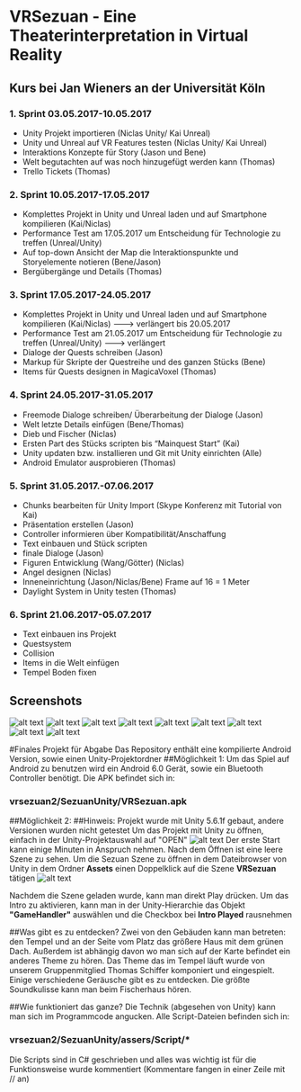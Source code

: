 # VRSezuan - Eine Theaterinterpretation in Virtual Reality
## Kurs bei Jan Wieners an der Universität Köln

### 1. Sprint 03.05.2017-10.05.2017
- Unity Projekt importieren (Niclas Unity/ Kai Unreal)
- Unity und Unreal auf VR Features testen (Niclas Unity/ Kai Unreal)
- Interaktions Konzepte für Story (Jason und Bene)
- Welt begutachten auf was noch hinzugefügt werden kann (Thomas)
- Trello Tickets (Thomas)

### 2. Sprint 10.05.2017-17.05.2017
- Komplettes Projekt in Unity und Unreal laden und auf Smartphone kompilieren (Kai/Niclas)
- Performance Test am 17.05.2017 um Entscheidung für Technologie zu treffen (Unreal/Unity)
- Auf top-down Ansicht der Map die Interaktionspunkte und Storyelemente notieren (Bene/Jason)
- Bergübergänge und Details (Thomas)

### 3. Sprint 17.05.2017-24.05.2017
- Komplettes Projekt in Unity und Unreal laden und auf Smartphone kompilieren (Kai/Niclas)
	---> verlängert bis 20.05.2017
- Performance Test am 21.05.2017 um Entscheidung für Technologie zu treffen (Unreal/Unity) ---> verlängert
- Dialoge der Quests schreiben (Jason)
- Markup für Skripte der Questreihe und des ganzen Stücks (Bene)
- Items für Quests designen in MagicaVoxel (Thomas)

### 4. Sprint 24.05.2017-31.05.2017
- Freemode Dialoge schreiben/ Überarbeitung der Dialoge (Jason)
- Welt letzte Details einfügen (Bene/Thomas)
- Dieb und Fischer (Niclas)
- Ersten Part des Stücks scripten bis “Mainquest Start” (Kai)
- Unity updaten bzw. installieren und Git mit Unity einrichten (Alle)
- Android Emulator ausprobieren (Thomas) 

### 5. Sprint 31.05.2017.-07.06.2017
- Chunks bearbeiten für Unity Import (Skype Konferenz mit Tutorial von Kai)
- Präsentation erstellen (Jason)
- Controller informieren über Kompatibilität/Anschaffung
- Text einbauen und Stück scripten
- finale Dialoge (Jason)
- Figuren Entwicklung (Wang/Götter) (Niclas)
- Angel designen (Niclas)
- Inneneinrichtung (Jason/Niclas/Bene) Frame auf 16 = 1 Meter
- Daylight System in Unity testen (Thomas)

### 6. Sprint 21.06.2017-05.07.2017
- Text einbauen ins Projekt
- Questsystem
- Collision
- Items in die Welt einfügen
- Tempel Boden fixen


## Screenshots
![alt text](https://raw.githubusercontent.com/HeyItsBATMAN/vrsezuan2/master/Screens/EditorScreen.PNG "Unity Editor")
![alt text](https://raw.githubusercontent.com/HeyItsBATMAN/vrsezuan2/master/Screens/EditorUnityScriptSystem.PNG "Unity Script System und Game Handler")
![alt text](https://raw.githubusercontent.com/HeyItsBATMAN/vrsezuan2/master/Screens/Screenshot_2017-07-11-15-17-47.png "VR Intro")
![alt text](https://raw.githubusercontent.com/HeyItsBATMAN/vrsezuan2/master/Screens/Screenshot_2017-07-11-15-18-09.png "VR vor den Göttern")
![alt text](https://raw.githubusercontent.com/HeyItsBATMAN/vrsezuan2/master/Screens/Screenshot_2017-07-11-15-24-58.png "VR im Gespräch mit den Göttern")
![alt text](https://raw.githubusercontent.com/HeyItsBATMAN/vrsezuan2/master/Screens/Screenshot_2017-07-11-15-25-20.png "VR vor einem Haus")
![alt text](https://raw.githubusercontent.com/HeyItsBATMAN/vrsezuan2/master/Screens/Screenshot_2017-07-11-15-25-40.png "VR in dem Haus")
![alt text](https://raw.githubusercontent.com/HeyItsBATMAN/vrsezuan2/master/Screens/Screenshot_2017-07-11-15-26-09.png "VR auf dem Markt")
![alt text](https://raw.githubusercontent.com/HeyItsBATMAN/vrsezuan2/master/Screens/Screenshot_2017-07-11-15-26-27.png "VR vor dem Tempel")


#Finales Projekt für Abgabe
Das Repository enthält eine kompilierte Android Version, sowie einen Unity-Projektordner
##Möglichkeit 1:
Um das Spiel auf Android zu benutzen wird ein Android 6.0 Gerät, sowie ein Bluetooth Controller benötigt.
Die APK befindet sich in:
### vrsezuan2/SezuanUnity/VRSezuan.apk
##Möglichkeit 2:
##Hinweis: Projekt wurde mit Unity 5.6.1f gebaut, andere Versionen wurden nicht getestet
Um das Projekt mit Unity zu öffnen, einfach in der Unity-Projektauswahl auf "OPEN"
![alt text](https://raw.githubusercontent.com/HeyItsBATMAN/vrsezuan2/master/TutProjekt/projekt%20laden%201.png "Unity Projektmanager")
Der erste Start kann einige Minuten in Anspruch nehmen. Nach dem Öffnen ist eine leere Szene zu sehen. Um die Sezuan Szene zu öffnen in dem Dateibrowser von Unity in dem Ordner **Assets** einen Doppelklick auf die Szene **VRSezuan** tätigen
![alt text](https://raw.githubusercontent.com/HeyItsBATMAN/vrsezuan2/master/TutProjekt/projekt%20laden%202.png "Unity Szene öffnen")

Nachdem die Szene geladen wurde, kann man direkt Play drücken.
Um das Intro zu aktivieren, kann man in der Unity-Hierarchie das Objekt **"GameHandler"** auswählen und die Checkbox bei **Intro Played** rausnehmen

##Was gibt es zu entdecken?
Zwei von den Gebäuden kann man betreten: den Tempel und an der Seite vom Platz das größere Haus mit dem grünen Dach.
Außerdem ist abhängig davon wo man sich auf der Karte befindet ein anderes Theme zu hören. Das Theme das im Tempel läuft wurde von unserem Gruppenmitglied Thomas Schiffer komponiert und eingespielt.
Einige verschiedene Geräusche gibt es zu entdecken. Die größte Soundkulisse kann man beim Fischerhaus hören.

##Wie funktioniert das ganze?
Die Technik (abgesehen von Unity) kann man sich im Programmcode angucken. Alle Script-Dateien befinden sich in:
### vrsezuan2/SezuanUnity/assers/Script/*
Die Scripts sind in C# geschrieben und alles was wichtig ist für die Funktionsweise wurde kommentiert (Kommentare fangen in einer Zeile mit // an)
